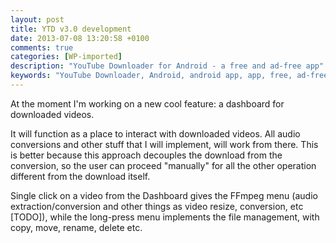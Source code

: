 ```yaml
---
layout: post
title: YTD v3.0 development
date: 2013-07-08 13:20:58 +0100
comments: true
categories: [WP-imported]
description: "YouTube Downloader for Android - a free and ad-free app"
keywords: "YouTube Downloader, Android, android app, app, free, ad-free, no ads, dentex, video, YouTube, downloader"
---
```


At the moment I'm working on a new cool feature: a dashboard for downloaded videos.

It will function as a place to interact with downloaded videos. All audio conversions and other stuff that I will implement, will work from there. This is better because this approach decouples the download from the conversion, so the user can proceed "manually" for all the other operation different from the download itself.

Single click on a video from the Dashboard gives the FFmpeg menu (audio extraction/conversion and other things as video resize, conversion, etc [TODO]), while the long-press menu implements the file management, with copy, move, rename, delete etc.
